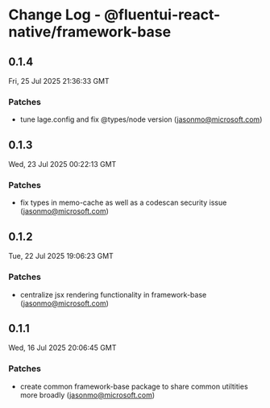 # Change Log - @fluentui-react-native/framework-base

<!-- This log was last generated on Fri, 25 Jul 2025 21:36:33 GMT and should not be manually modified. -->

<!-- Start content -->

## 0.1.4

Fri, 25 Jul 2025 21:36:33 GMT

### Patches

- tune lage.config and fix @types/node version (jasonmo@microsoft.com)

## 0.1.3

Wed, 23 Jul 2025 00:22:13 GMT

### Patches

- fix types in memo-cache as well as a codescan security issue (jasonmo@microsoft.com)

## 0.1.2

Tue, 22 Jul 2025 19:06:23 GMT

### Patches

- centralize jsx rendering functionality in framework-base (jasonmo@microsoft.com)

## 0.1.1

Wed, 16 Jul 2025 20:06:45 GMT

### Patches

- create common framework-base package to share common utiltities more broadly (jasonmo@microsoft.com)
